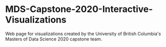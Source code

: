 # MDS-Capstone-2020-Interactive-Visualizations

Web page for visualizations created by the University of British Columbia's Masters of Data Science 2020 capstone team.

